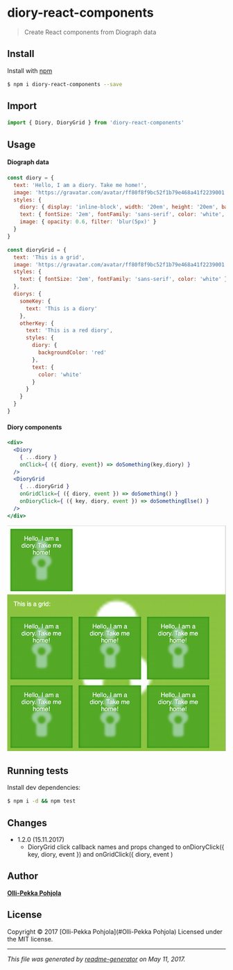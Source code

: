 # diory-react-components

> Create React components from Diograph data

## Install

Install with [npm](https://www.npmjs.com/)

```sh
$ npm i diory-react-components --save
```

## Import

```js
import { Diory, DioryGrid } from 'diory-react-components'

```

## Usage

#### Diograph data
```js
const diory = {
  text: 'Hello, I am a diory. Take me home!',
  image: 'https://gravatar.com/avatar/ff80f8f9bc52f1b79e468a41f2239001',
  styles: {
    diory: { display: 'inline-block', width: '20em', height: '20em', backgroundColor: 'green', margin: '1em' },
    text: { fontSize: '2em', fontFamily: 'sans-serif', color: 'white', textAlign: 'center', textShadow: '1px 1px green' },
    image: { opacity: 0.6, filter: 'blur(5px)' }
  }
}
```
```js
const dioryGrid = {
  text: 'This is a grid',
  image: 'https://gravatar.com/avatar/ff80f8f9bc52f1b79e468a41f2239001',
  styles: {
    text: { fontSize: '2em', fontFamily: 'sans-serif', color: 'white' }
  },
  diorys: {
    someKey: {
      text: 'This is a diory'
    },
    otherKey: {
      text: 'This is a red diory',
      styles: {
        diory: {
          backgroundColor: 'red'
        },
        text: {
          color: 'white'
        }
      }
    }
  }
}
```

#### Diory components
```jsx
<div>
  <Diory 
    { ...diory }
    onClick={ ({ diory, event}) => doSomething(key,diory) }
  />
  <DioryGrid
    { ...dioryGrid }
    onGridClick={ ({ diory, event }) => doSomething() }
    onDioryClick={ ({ key, diory, event }) => doSomethingElse() }
  />
</div>
```

![alt text](https://raw.githubusercontent.com/DioryMe/diory-react-components/master/example/diory-example.png)


## Running tests

Install dev dependencies:

```sh
$ npm i -d && npm test
```

## Changes

 - 1.2.0 (15.11.2017)
    - DioryGrid click callback names and props changed to onDioryClick({ key, diory, event }) and onGridClick({ diory, event )


## Author

[**Olli-Pekka Pohjola**](mailto:oopee@iki.fi)

## License

Copyright © 2017 [Olli-Pekka Pohjola](#Olli-Pekka Pohjola)
Licensed under the MIT license.

***

_This file was generated by [readme-generator](https://github.com/jonschlinkert/readme-generator) on May 11, 2017._
